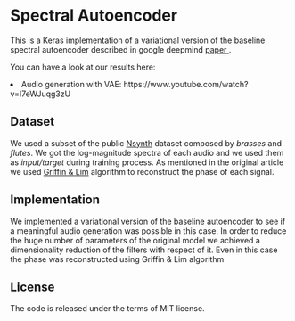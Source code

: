 # Spectral Autoencoder

This is a Keras implementation of a variational version of the baseline spectral autoencoder described in google deepmind <a href="https://arxiv.org/pdf/1704.01279.pdf"> paper </a>.

You can have a look at our results here:
<li>Audio generation with VAE: https://www.youtube.com/watch?v=I7eWJuqg3zU

## Dataset

We used a subset of the public <a href="https://magenta.tensorflow.org/datasets/nsynth">Nsynth</a> dataset composed by *brasses* and *flutes*. We got the log-magnitude spectra of each audio and we used them as *input/target* during training process.
As mentioned in the original article we used <a href="https://ieeexplore.ieee.org/document/1164317">Griffin & Lim</a> algorithm to reconstruct the phase of each signal.
 
## Implementation

We implemented a variational version of the baseline autoencoder to see if a meaningful audio generation was possible in this case. In order to reduce the huge number of parameters of the original model we achieved a dimensionality reduction of the filters with respect of it. Even in this case the phase was reconstructed using Griffin & Lim algorithm

## License
The code is released under the terms of MIT license.
